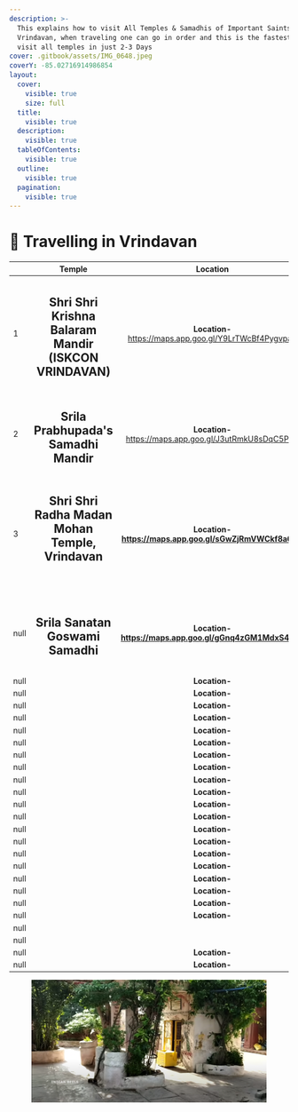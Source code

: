 ```yaml
---
description: >-
  This explains how to visit All Temples & Samadhis of Important Saints in
  Vrindavan, when traveling one can go in order and this is the fastest way to
  visit all temples in just 2-3 Days
cover: .gitbook/assets/IMG_0648.jpeg
coverY: -85.02716914986854
layout:
  cover:
    visible: true
    size: full
  title:
    visible: true
  description:
    visible: true
  tableOfContents:
    visible: true
  outline:
    visible: true
  pagination:
    visible: true
---
```


# 🌳 Travelling in Vrindavan

<table data-card-size="large" data-view="cards"><thead><tr><th data-type="number"></th><th align="center">Temple</th><th align="center">Location </th><th align="center">Deities</th><th align="center">History</th><th data-hidden data-card-cover data-type="files"></th><th data-hidden data-card-target data-type="content-ref"></th></tr></thead><tbody><tr><td>1</td><td align="center"><h2>Shri Shri Krishna Balaram Mandir (ISKCON VRINDAVAN)</h2></td><td align="center"><strong>Location-</strong><br><a href="https://maps.app.goo.gl/Y9LrTWcBf4Pygvpa9">https://maps.app.goo.gl/Y9LrTWcBf4Pygvpa9</a></td><td align="center"><strong>Dities</strong> - <br>Shri Shri Gaur Nitai<br>Shri Shri Krishna Balaram<br>Shri Shri Radha Shyamsundar, <br>Lalita Sakhi &#x26; Vishakha Sakhi</td><td align="center"><strong>Established by -</strong><br>His Divine Grace A.C. Bhaktivedanta Swami Prabhupada(Founder Acharya of ISKCON)<br>on Ram Navami Day, 20 April 1975. </td><td><a href=".gitbook/assets/isk.jpg">isk.jpg</a></td><td><a href="vrindavan/temples-in-vrindavan/shri-shri-krishna-balaram-mandir-iskcon-vrindavan.md">shri-shri-krishna-balaram-mandir-iskcon-vrindavan.md</a></td></tr><tr><td>2</td><td align="center"><h2>Srila Prabhupada's Samadhi Mandir</h2></td><td align="center"><strong>Location-</strong><br><a href="https://maps.app.goo.gl/J3utRmkU8sDqC5P66">https://maps.app.goo.gl/J3utRmkU8sDqC5P66</a></td><td align="center"><strong>Dities</strong> - <br>His Divine Grace A.C. Bhaktivedanta Swami Prabhupada</td><td align="center"><strong>Established by -</strong><br>Disciples of Srila Prabhupada (ISKCON) </td><td><a href=".gitbook/assets/375830429_324003956972750_3005519172630937851_n.jpg">375830429_324003956972750_3005519172630937851_n.jpg</a></td><td></td></tr><tr><td>3</td><td align="center"><h2>Shri Shri Radha Madan Mohan Temple, Vrindavan</h2><p><br></p></td><td align="center"><strong>Location-</strong><br><a href="https://maps.app.goo.gl/sGwZjRmVWCkf8a6ZA"><strong>https://maps.app.goo.gl/sGwZjRmVWCkf8a6ZA</strong></a></td><td align="center"><strong>Dities</strong> - <br>Shri Shri Radha Madan Mohan<br>(Orignally Madan Gopl), <br>Lalita Sakhi &#x26; Vishakha Sakhi<br></td><td align="center"><strong>Established by -</strong><br><strong>Srila</strong> Sanatana Goswami (Disciple of Lord SRI KRISHNA CHAITANYA MAHAPRABHU)<br>in </td><td><a href=".gitbook/assets/image (2).png">image (2).png</a></td><td></td></tr><tr><td>null</td><td align="center"><h2>Srila Sanatan Goswami Samadhi </h2></td><td align="center"><strong>Location-</strong><br><a href="https://maps.app.goo.gl/gGnq4zGM1MdxS45u9"><strong>https://maps.app.goo.gl/gGnq4zGM1MdxS45u9</strong></a></td><td align="center"><strong>Dities</strong> - <br>Srila Sanatan Goswami<br>Granth Samadhi </td><td align="center">Also see on the left of temple, Bhajan Kutir of Srila Sanatan Goswami<img src=".gitbook/assets/image (3).png" alt=""></td><td><a href=".gitbook/assets/image (1).png">image (1).png</a></td><td></td></tr><tr><td>null</td><td align="center"></td><td align="center"><strong>Location-</strong><br></td><td align="center"><strong>Dities</strong> - <br></td><td align="center"><strong>Established by -</strong><br></td><td></td><td></td></tr><tr><td>null</td><td align="center"></td><td align="center"><strong>Location-</strong><br></td><td align="center"><strong>Dities</strong> - <br></td><td align="center"><strong>Established by -</strong><br></td><td></td><td></td></tr><tr><td>null</td><td align="center"></td><td align="center"><strong>Location-</strong><br></td><td align="center"><strong>Dities</strong> - <br></td><td align="center"><strong>Established by -</strong><br></td><td></td><td></td></tr><tr><td>null</td><td align="center"></td><td align="center"><strong>Location-</strong><br></td><td align="center"><strong>Dities</strong> - <br></td><td align="center"><strong>Established by -</strong><br></td><td></td><td></td></tr><tr><td>null</td><td align="center"></td><td align="center"><strong>Location-</strong><br></td><td align="center"><strong>Dities</strong> - <br></td><td align="center"><strong>Established by -</strong><br></td><td></td><td></td></tr><tr><td>null</td><td align="center"></td><td align="center"><strong>Location-</strong><br></td><td align="center"><strong>Dities</strong> - <br></td><td align="center"><strong>Established by -</strong><br></td><td></td><td></td></tr><tr><td>null</td><td align="center"></td><td align="center"><strong>Location-</strong><br></td><td align="center"><strong>Dities</strong> - <br></td><td align="center"><strong>Established by -</strong><br></td><td></td><td></td></tr><tr><td>null</td><td align="center"></td><td align="center"><strong>Location-</strong><br></td><td align="center"><strong>Dities</strong> - <br></td><td align="center"><strong>Established by -</strong><br></td><td></td><td></td></tr><tr><td>null</td><td align="center"></td><td align="center"><strong>Location-</strong><br></td><td align="center"><strong>Dities</strong> - <br></td><td align="center"><strong>Established by -</strong><br></td><td></td><td></td></tr><tr><td>null</td><td align="center"></td><td align="center"><strong>Location-</strong><br></td><td align="center"><strong>Dities</strong> - <br></td><td align="center"><strong>Established by -</strong><br></td><td></td><td></td></tr><tr><td>null</td><td align="center"></td><td align="center"><strong>Location-</strong><br></td><td align="center"><strong>Dities</strong> - <br></td><td align="center"><strong>Established by -</strong><br></td><td></td><td></td></tr><tr><td>null</td><td align="center"></td><td align="center"><strong>Location-</strong><br></td><td align="center"><strong>Dities</strong> - <br></td><td align="center"><strong>Established by -</strong><br></td><td></td><td></td></tr><tr><td>null</td><td align="center"></td><td align="center"><strong>Location-</strong><br></td><td align="center"><strong>Dities</strong> - <br></td><td align="center"><strong>Established by -</strong><br></td><td></td><td></td></tr><tr><td>null</td><td align="center"></td><td align="center"><strong>Location-</strong><br></td><td align="center"><strong>Dities</strong> - <br></td><td align="center"><strong>Established by -</strong><br></td><td></td><td></td></tr><tr><td>null</td><td align="center"></td><td align="center"><strong>Location-</strong><br></td><td align="center"><strong>Dities</strong> - <br></td><td align="center"><strong>Established by -</strong><br></td><td></td><td></td></tr><tr><td>null</td><td align="center"></td><td align="center"><strong>Location-</strong><br></td><td align="center"><strong>Dities</strong> - <br></td><td align="center"><strong>Established by -</strong><br></td><td></td><td></td></tr><tr><td>null</td><td align="center"></td><td align="center"><strong>Location-</strong><br></td><td align="center"><strong>Dities</strong> - <br></td><td align="center"><strong>Established by -</strong><br></td><td></td><td></td></tr><tr><td>null</td><td align="center"></td><td align="center"><strong>Location-</strong><br></td><td align="center"><strong>Dities</strong> - <br></td><td align="center"><strong>Established by -</strong><br></td><td></td><td></td></tr><tr><td>null</td><td align="center"></td><td align="center"><strong>Location-</strong></td><td align="center"><strong>Dities</strong> - <br></td><td align="center"><strong>Established by -</strong><br></td><td></td><td></td></tr><tr><td>null</td><td align="center"></td><td align="center"><strong>Location-</strong></td><td align="center"><strong>Dities</strong> - <br></td><td align="center"><strong>Established by -</strong><br></td><td></td><td></td></tr><tr><td>null</td><td align="center"></td><td align="center"></td><td align="center"><strong>Dities</strong> - <br></td><td align="center"><strong>Established by -</strong><br></td><td></td><td></td></tr><tr><td>null</td><td align="center"></td><td align="center"></td><td align="center"><strong>Dities</strong> - <br></td><td align="center"><strong>Established by -</strong><br></td><td></td><td></td></tr><tr><td>null</td><td align="center"></td><td align="center"><strong>Location-</strong><br></td><td align="center"><strong>Dities</strong> - <br></td><td align="center"><strong>Established by -</strong><br></td><td></td><td></td></tr><tr><td>null</td><td align="center"></td><td align="center"><strong>Location-</strong><br></td><td align="center"><strong>Dities</strong> - <br></td><td align="center"><strong>Established by -</strong><br></td><td></td><td></td></tr></tbody></table>

<figure><img src=".gitbook/assets/image (3).png" alt=""><figcaption></figcaption></figure>
